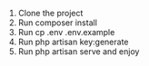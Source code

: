 1. Clone the project
2. Run composer install
3. Run cp .env .env.example
4. Run php artisan key:generate
5. Run php artisan serve and enjoy 

